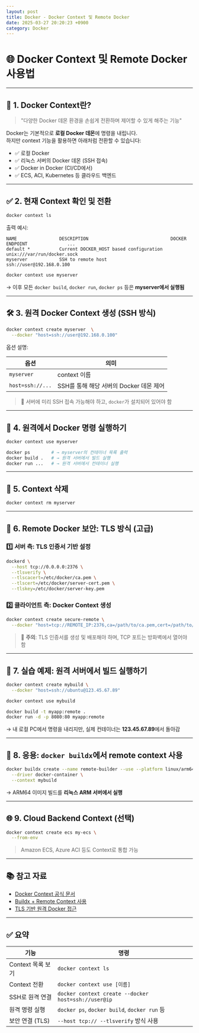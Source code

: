 ```yaml
---
layout: post
title: Docker - Docker Context 및 Remote Docker
date: 2025-03-27 20:20:23 +0900
category: Docker
---
```

# 🌐 Docker Context 및 Remote Docker 사용법

---

## 📌 1. Docker Context란?

> "다양한 Docker 데몬 환경을 손쉽게 전환하며 제어할 수 있게 해주는 기능"

Docker는 기본적으로 **로컬 Docker 데몬**에 명령을 내립니다.  
하지만 context 기능을 활용하면 아래처럼 전환할 수 있습니다:

- ✅ 로컬 Docker
- ✅ 리눅스 서버의 Docker 데몬 (SSH 접속)
- ✅ Docker in Docker (CI/CD에서)
- ✅ ECS, ACI, Kubernetes 등 클라우드 백엔드

---

## ✅ 2. 현재 Context 확인 및 전환

```bash
docker context ls
```

출력 예시:

```
NAME                DESCRIPTION                               DOCKER ENDPOINT               ...
default *           Current DOCKER_HOST based configuration   unix:///var/run/docker.sock
myserver            SSH to remote host                       ssh://user@192.168.0.100
```

```bash
docker context use myserver
```

→ 이후 모든 `docker build`, `docker run`, `docker ps` 등은 **myserver에서 실행됨**

---

## 🛠️ 3. 원격 Docker Context 생성 (SSH 방식)

```bash
docker context create myserver  \
  --docker "host=ssh://user@192.168.0.100"
```

옵션 설명:

| 옵션 | 의미 |
|------|------|
| `myserver` | context 이름 |
| `host=ssh://...` | SSH를 통해 해당 서버의 Docker 데몬 제어 |

> 🔐 서버에 미리 SSH 접속 가능해야 하고, `docker`가 설치되어 있어야 함

---

## 🐳 4. 원격에서 Docker 명령 실행하기

```bash
docker context use myserver

docker ps        # → myserver의 컨테이너 목록 출력
docker build .   # → 원격 서버에서 빌드 실행
docker run ...   # → 원격 서버에서 컨테이너 실행
```

---

## 🧼 5. Context 삭제

```bash
docker context rm myserver
```

---

## 🔐 6. Remote Docker 보안: TLS 방식 (고급)

### 1️⃣ 서버 측: TLS 인증서 기반 설정

```bash
dockerd \
  --host tcp://0.0.0.0:2376 \
  --tlsverify \
  --tlscacert=/etc/docker/ca.pem \
  --tlscert=/etc/docker/server-cert.pem \
  --tlskey=/etc/docker/server-key.pem
```

### 2️⃣ 클라이언트 측: Docker Context 생성

```bash
docker context create secure-remote \
  --docker "host=tcp://REMOTE_IP:2376,ca=/path/to/ca.pem,cert=/path/to/cert.pem,key=/path/to/key.pem"
```

> 🔐 **주의**: TLS 인증서를 생성 및 배포해야 하며, TCP 포트는 방화벽에서 열어야 함

---

## 🧪 7. 실습 예제: 원격 서버에서 빌드 실행하기

```bash
docker context create mybuild \
  --docker "host=ssh://ubuntu@123.45.67.89"

docker context use mybuild

docker build -t myapp:remote .
docker run -d -p 8080:80 myapp:remote
```

→ 내 로컬 PC에서 명령을 내리지만, 실제 컨테이너는 **123.45.67.89**에서 돌아감

---

## 🧰 8. 응용: `docker buildx`에서 remote context 사용

```bash
docker buildx create --name remote-builder --use --platform linux/arm64 \
  --driver docker-container \
  --context mybuild
```

→ ARM64 이미지 빌드를 **리눅스 ARM 서버에서 실행**

---

## 🌐 9. Cloud Backend Context (선택)

```bash
docker context create ecs my-ecs \
  --from-env
```

> Amazon ECS, Azure ACI 등도 Context로 통합 가능

---

## 📚 참고 자료

- [Docker Context 공식 문서](https://docs.docker.com/engine/context/working-with-contexts/)
- [Buildx + Remote Context 사용](https://docs.docker.com/build/building/context/)
- [TLS 기반 원격 Docker 접근](https://docs.docker.com/engine/security/protect-access/)

---

## ✅ 요약

| 기능 | 명령 |
|------|------|
| Context 목록 보기 | `docker context ls` |
| Context 전환 | `docker context use [이름]` |
| SSH로 원격 연결 | `docker context create --docker host=ssh://user@ip` |
| 원격 명령 실행 | `docker ps`, `docker build`, `docker run` 등 |
| 보안 연결 (TLS) | `--host tcp:// --tlsverify` 방식 사용 |